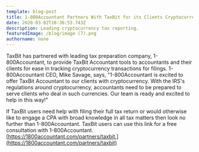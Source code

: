 ```yaml
---
template: blog-post
title: 1-800Accountant Partners With TaxBit for its Clients Cryptocurrency Taxes
date: 2020-03-02T16:36:53.743Z
description: Leading cryptocurrency tax reporting.
featuredImage: /blog/image (7).png
authorname: none
---
```

TaxBit has partnered with leading tax preparation company, 1-800Accountant, to provide TaxBit Accountant tools to accountants and their clients for ease in tracking cryptocurrency transactions for filings. 1-800Accountant CEO, Mike Savage, says, "1-800Accountant is excited to offer TaxBit Accountant to our clients with cryptocurrency. With the IRS's regulations around cryptocurrency, accountants need to be prepared to serve clients who deal in such currencies. Our team is ready and excited to help in this way!"

If TaxBit users need help with filing their full tax return or would otherwise like to engage a CPA with broad knowledge in all tax matters then look no further than 1-800Accountant. TaxBit users can use this link for a free consultation with 1-800Accountant. [https://1800accountant.com/partners/taxbit.](https://1800accountant.com/partners/taxbit)

